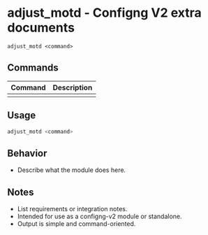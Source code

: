 # adjust_motd - Configng V2 extra documents

```
adjust_motd <command>
```

## Commands

| Command    | Description              |
|------------|--------------------------|
|            |                          |

## Usage

```bash
adjust_motd <command>
```

## Behavior

- Describe what the module does here.

## Notes

- List requirements or integration notes.
- Intended for use as a configng-v2 module or standalone.
- Output is simple and command-oriented.

